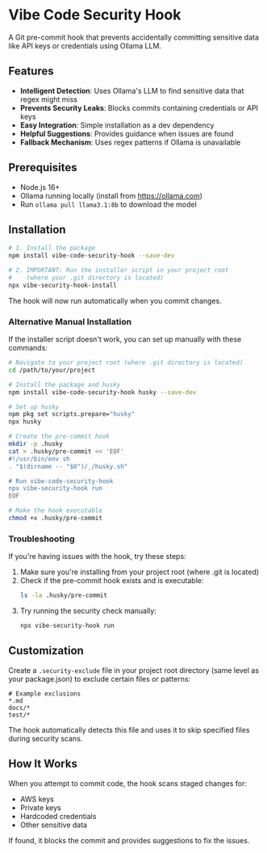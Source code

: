 # Vibe Code Security Hook

A Git pre-commit hook that prevents accidentally committing sensitive data like API keys or credentials using Ollama LLM.

## Features

- **Intelligent Detection**: Uses Ollama's LLM to find sensitive data that regex might miss
- **Prevents Security Leaks**: Blocks commits containing credentials or API keys
- **Easy Integration**: Simple installation as a dev dependency
- **Helpful Suggestions**: Provides guidance when issues are found
- **Fallback Mechanism**: Uses regex patterns if Ollama is unavailable

## Prerequisites

- Node.js 16+
- Ollama running locally (install from https://ollama.com)
- Run `ollama pull llama3.1:8b` to download the model

## Installation

```bash
# 1. Install the package
npm install vibe-code-security-hook --save-dev

# 2. IMPORTANT: Run the installer script in your project root
#    (where your .git directory is located)
npx vibe-security-hook-install
```

The hook will now run automatically when you commit changes.

### Alternative Manual Installation

If the installer script doesn't work, you can set up manually with these commands:

```bash
# Navigate to your project root (where .git directory is located)
cd /path/to/your/project

# Install the package and husky
npm install vibe-code-security-hook husky --save-dev

# Set up husky
npm pkg set scripts.prepare="husky"
npx husky

# Create the pre-commit hook
mkdir -p .husky
cat > .husky/pre-commit << 'EOF'
#!/usr/bin/env sh
. "$(dirname -- "$0")/_/husky.sh"

# Run vibe-code-security-hook
npx vibe-security-hook run
EOF

# Make the hook executable
chmod +x .husky/pre-commit
```

### Troubleshooting

If you're having issues with the hook, try these steps:

1. Make sure you're installing from your project root (where .git is located)
2. Check if the pre-commit hook exists and is executable:
   ```bash
   ls -la .husky/pre-commit
   ```
3. Try running the security check manually:
   ```bash
   npx vibe-security-hook run
   ```

## Customization

Create a `.security-exclude` file in your project root directory (same level as your package.json) to exclude certain files or patterns:

```
# Example exclusions
*.md
docs/*
test/*
```

The hook automatically detects this file and uses it to skip specified files during security scans.

## How It Works

When you attempt to commit code, the hook scans staged changes for:
- AWS keys
- Private keys
- Hardcoded credentials
- Other sensitive data

If found, it blocks the commit and provides suggestions to fix the issues.